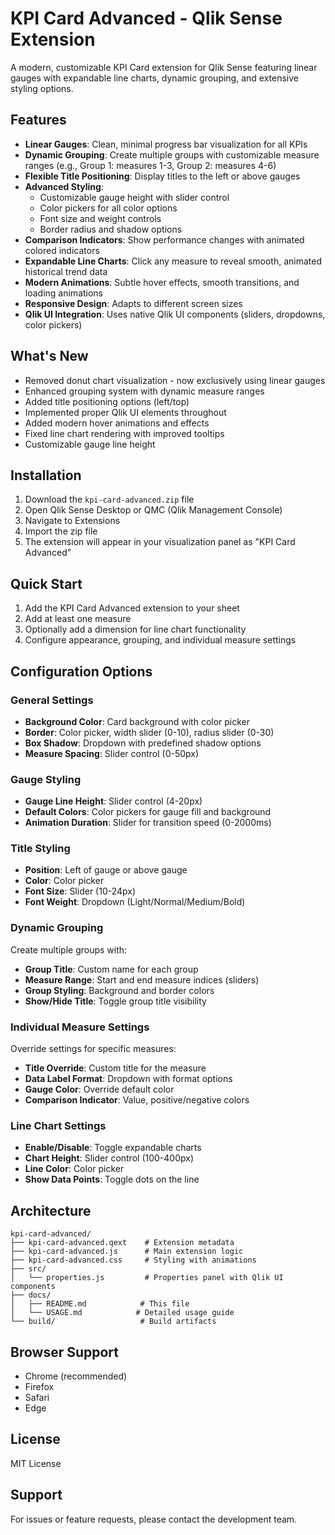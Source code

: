 # KPI Card Advanced - Qlik Sense Extension

A modern, customizable KPI Card extension for Qlik Sense featuring linear gauges with expandable line charts, dynamic grouping, and extensive styling options.

## Features

- **Linear Gauges**: Clean, minimal progress bar visualization for all KPIs
- **Dynamic Grouping**: Create multiple groups with customizable measure ranges (e.g., Group 1: measures 1-3, Group 2: measures 4-6)
- **Flexible Title Positioning**: Display titles to the left or above gauges
- **Advanced Styling**: 
  - Customizable gauge height with slider control
  - Color pickers for all color options
  - Font size and weight controls
  - Border radius and shadow options
- **Comparison Indicators**: Show performance changes with animated colored indicators
- **Expandable Line Charts**: Click any measure to reveal smooth, animated historical trend data
- **Modern Animations**: Subtle hover effects, smooth transitions, and loading animations
- **Responsive Design**: Adapts to different screen sizes
- **Qlik UI Integration**: Uses native Qlik UI components (sliders, dropdowns, color pickers)

## What's New

- Removed donut chart visualization - now exclusively using linear gauges
- Enhanced grouping system with dynamic measure ranges
- Added title positioning options (left/top)
- Implemented proper Qlik UI elements throughout
- Added modern hover animations and effects
- Fixed line chart rendering with improved tooltips
- Customizable gauge line height

## Installation

1. Download the `kpi-card-advanced.zip` file
2. Open Qlik Sense Desktop or QMC (Qlik Management Console)
3. Navigate to Extensions
4. Import the zip file
5. The extension will appear in your visualization panel as "KPI Card Advanced"

## Quick Start

1. Add the KPI Card Advanced extension to your sheet
2. Add at least one measure
3. Optionally add a dimension for line chart functionality
4. Configure appearance, grouping, and individual measure settings

## Configuration Options

### General Settings
- **Background Color**: Card background with color picker
- **Border**: Color picker, width slider (0-10), radius slider (0-30)
- **Box Shadow**: Dropdown with predefined shadow options
- **Measure Spacing**: Slider control (0-50px)

### Gauge Styling
- **Gauge Line Height**: Slider control (4-20px)
- **Default Colors**: Color pickers for gauge fill and background
- **Animation Duration**: Slider for transition speed (0-2000ms)

### Title Styling
- **Position**: Left of gauge or above gauge
- **Color**: Color picker
- **Font Size**: Slider (10-24px)
- **Font Weight**: Dropdown (Light/Normal/Medium/Bold)

### Dynamic Grouping
Create multiple groups with:
- **Group Title**: Custom name for each group
- **Measure Range**: Start and end measure indices (sliders)
- **Group Styling**: Background and border colors
- **Show/Hide Title**: Toggle group title visibility

### Individual Measure Settings
Override settings for specific measures:
- **Title Override**: Custom title for the measure
- **Data Label Format**: Dropdown with format options
- **Gauge Color**: Override default color
- **Comparison Indicator**: Value, positive/negative colors

### Line Chart Settings
- **Enable/Disable**: Toggle expandable charts
- **Chart Height**: Slider control (100-400px)
- **Line Color**: Color picker
- **Show Data Points**: Toggle dots on the line

## Architecture

```
kpi-card-advanced/
├── kpi-card-advanced.qext    # Extension metadata
├── kpi-card-advanced.js      # Main extension logic
├── kpi-card-advanced.css     # Styling with animations
├── src/
│   └── properties.js         # Properties panel with Qlik UI components
├── docs/
│   ├── README.md            # This file
│   └── USAGE.md            # Detailed usage guide
└── build/                   # Build artifacts
```

## Browser Support

- Chrome (recommended)
- Firefox
- Safari
- Edge

## License

MIT License

## Support

For issues or feature requests, please contact the development team.